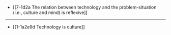 - [[7-1d2a The relation between technology and the problem-situation (i.e., culture and mind) is reflexive]]
---
- [[1-1a2e9d Technology is culture]]